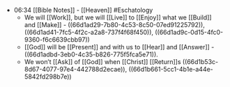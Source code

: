 - 06:34 [[Bible Notes]] - [[Heaven]] #Eschatology
	- We will [[Work]], but we will [[Live]] to [[Enjoy]] what we [[Build]] and [[Make]] - ((66d1ad29-7b80-4c53-8c50-07ed91225792)), ((66d1ad41-7fc5-4f2c-a2a8-737f4f68f450)), ((66d1ad9c-0d15-4fc0-9360-f6c6639cbb97))
	- [[God]] will be [[Present]] and with us to [[Hear]] and [[Answer]] - ((66d1adbd-3eb0-4c35-b826-775f5fca5e71)).
	- We won’t [[Ask]] of [[God]] when [[Christ]] [[Return]]s ((66d1b53c-8d67-4077-97e4-442788d2ecae)), ((66d1b661-5cc1-4b1e-a44e-5842fd298b7e))